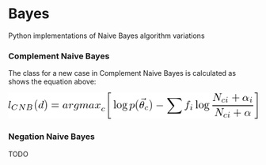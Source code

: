 # Bayes
Python implementations of Naive Bayes algorithm variations


### Complement Naive Bayes

The class for a new case in Complement Naive Bayes is calculated as shows the equation above:

![Image of Yaktocat](./img/eq1.png)





### Negation Naive Bayes 

TODO

